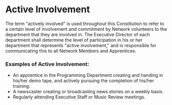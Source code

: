 # Active Involvement

The term "actively involved" is used throughout this Constitution to refer to a certain level of involvement and commitment by Network volunteers to the department that they are involved in. The Executive Director of each department shall determine the level of participation in his or her department that represents "active involvement," and is responsible for communicating this to all Network Members and Apprentices.

### Examples of Active Involvement:

* An apprentice in the Programming Department creating and handing in his/her demo tape, and actively pursuing the completion of his/her training.
* A newscaster creating or broadcasting news stories on a weekly basis.
* Regularly attending Executive Staff or Music Review meetings.



